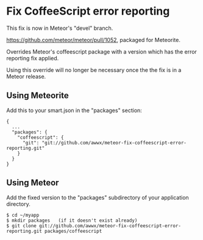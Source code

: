 # Fix CoffeeScript error reporting

This fix is now in Meteor's "devel" branch.

https://github.com/meteor/meteor/pull/1052, packaged for Meteorite.

Overrides Meteor's coffeescript package with a version which has the
error reporting fix applied.

Using this override will no longer be necessary once the the fix is in
a Meteor release.


## Using Meteorite

Add this to your smart.json in the "packages" section:

```
{
  ...
  "packages": {
    "coffeescript": {
      "git": "git://github.com/awwx/meteor-fix-coffeescript-error-reporting.git"
    }
  }
}
```


## Using Meteor

Add the fixed version to the "packages" subdirectory of your
application directory.

```
$ cd ~/myapp
$ mkdir packages   (if it doesn't exist already)
$ git clone git://github.com/awwx/meteor-fix-coffeescript-error-reporting.git packages/coffeescript
```
